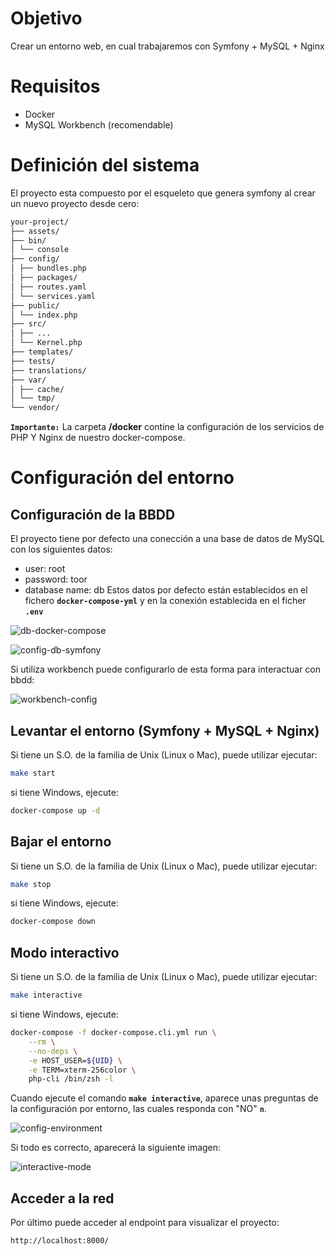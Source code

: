 # Objetivo
Crear un entorno web, en cual trabajaremos con Symfony + MySQL + Nginx

# Requisitos
* Docker
* MySQL Workbench (recomendable)

# Definición del sistema
El proyecto esta compuesto por el esqueleto que genera symfony al crear un nuevo proyecto desde cero:
```bash
your-project/
├── assets/
├── bin/
│ └── console
├── config/
│ ├── bundles.php
│ ├── packages/
│ ├── routes.yaml
│ └── services.yaml
├── public/
│ └── index.php
├── src/
│ ├── ...
│ └── Kernel.php
├── templates/
├── tests/
├── translations/
├── var/
│ ├── cache/
│ └── tmp/
└── vendor/
```
**`Importante:`** La carpeta **/docker** contine la configuración de los servicios de PHP Y Nginx de nuestro docker-compose.

# Configuración del entorno

## Configuración de la BBDD
El proyecto tiene por defecto una conección a una base de datos de MySQL con los siguientes datos:
* user: root
* password: toor
* database name: db
Estos datos por defecto están establecidos en el fichero **`docker-compose-yml`** y en la conexión establecida en el ficher **`.env`**

![db-docker-compose](https://i.imgur.com/puBGHdd.jpg)

![config-db-symfony](https://i.imgur.com/FWDumvF.jpg)

Si utiliza workbench puede configurarlo de esta forma para interactuar con bbdd:

![workbench-config](https://i.imgur.com/kc16Ptb.png)

## Levantar el entorno (Symfony + MySQL + Nginx)
Si tiene un S.O. de la familia de Unix (Linux o Mac), puede utilizar ejecutar:
```bash
make start
```
si tiene Windows, ejecute:
```bash
docker-compose up -d
```

## Bajar el entorno
Si tiene un S.O. de la familia de Unix (Linux o Mac), puede utilizar ejecutar:
```bash
make stop
```
si tiene Windows, ejecute:
```bash
docker-compose down
```

## Modo interactivo
Si tiene un S.O. de la familia de Unix (Linux o Mac), puede utilizar ejecutar:
```bash
make interactive
```
si tiene Windows, ejecute:
```bash
docker-compose -f docker-compose.cli.yml run \
    --rm \
    --no-deps \
    -e HOST_USER=${UID} \
    -e TERM=xterm-256color \
    php-cli /bin/zsh -l
```
Cuando ejecute el comando **`make interactive`**, aparece unas preguntas de la configuración por entorno, las cuales responda con "NO" **`n`**.

![config-environment](https://i.imgur.com/wVNHxuM.jpg)

Si todo es correcto, aparecerá la siguiente imagen:

![interactive-mode](https://i.imgur.com/VWtB0WY.jpg)

## Acceder a la red
Por último puede acceder al endpoint para visualizar el proyecto:
```
http://localhost:8000/
```